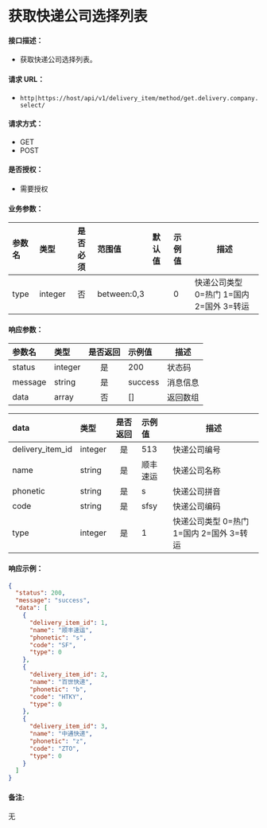 # 获取快递公司选择列表

#### 接口描述：
- 获取快递公司选择列表。

#### 请求 URL：
- `http|https://host/api/v1/delivery_item/method/get.delivery.company.select/`

#### 请求方式：
- GET
- POST

#### 是否授权：
- 需要授权

#### 业务参数：
|参数名|类型|是否必须|范围值|默认值|示例值|描述|
|:----|:---|:---:|:-----|:-----|:-----|-----|
|type |integer |否 |between:0,3 | |0 |快递公司类型 0=热门 1=国内 2=国外 3=转运 |

#### 响应参数：
|参数名|类型|是否返回|示例值|描述|
|:-----|:-----|:---:|:-----|-----|
|status |integer |是 |200 |状态码 |
|message |string |是 |success |消息信息 |
|data |array |否 |[] |返回数组 |

|data|类型|是否返回|示例值|描述|
|:-----|:-----|:---:|:-----|-----|
|delivery_item_id |integer |是 |513 |快递公司编号 |
|name |string |是 |顺丰速运 |快递公司名称 |
|phonetic |string |是 |s |快递公司拼音 |
|code |string |是 |sfsy |快递公司编码 |
|type |integer |是 |1 |快递公司类型 0=热门 1=国内 2=国外 3=转运 |

#### 响应示例：
```json
{
  "status": 200,
  "message": "success",
  "data": [
    {
      "delivery_item_id": 1,
      "name": "顺丰速运",
      "phonetic": "s",
      "code": "SF",
      "type": 0
    },
    {
      "delivery_item_id": 2,
      "name": "百世快递",
      "phonetic": "b",
      "code": "HTKY",
      "type": 0
    },
    {
      "delivery_item_id": 3,
      "name": "中通快递",
      "phonetic": "z",
      "code": "ZTO",
      "type": 0
    }
  ]
}
```

#### 备注:
无